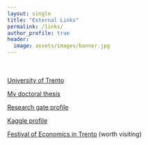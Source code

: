 ```yaml
---
layout: single
title: "External Links"
permalink: /links/
author_profile: true
header:
  image: assets/images/banner.jpg
---
```


<br><br>
[University of Trento](http://www.unitn.it/en/ateneo/1907/doctoral-school-of-social-sciences)

[My doctoral thesis](http://eprints-phd.biblio.unitn.it/1797/)

[Research gate profile](https://www.researchgate.net/profile/Hanna_Bialova)

[Kaggle profile](https://www.kaggle.com/anello)

[Festival of Economics in Trento](https://2018.festivaleconomia.eu/english.html) (worth visiting)
